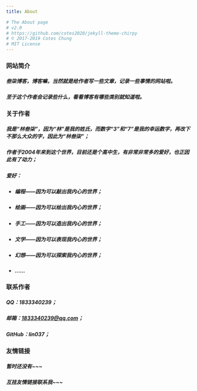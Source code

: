 ```yaml
---
title: About

# The About page
# v2.0
# https://github.com/cotes2020/jekyll-theme-chirpy
# © 2017-2019 Cotes Chung
# MIT License
---
```


### 网站简介
##### 叁柒博客，博客嘛，当然就是给作者写一些文章，记录一些事情的网站啦。
##### 至于这个作者会记录些什么，看看博客有哪些类别就知道啦。

### 关于作者
##### 我是“林叁柒”，因为“林”是我的姓氏，而数字“3”和“7”是我的幸运数字，再改下不那么大众的字，因此为“林叁柒”；
##### 作者于2004年来到这个世界，目前还是个高中生，有非常非常多的爱好，也正因此有了动力；
##### 爱好：
- ##### 编程——因为可以敲出我内心的世界；
- ##### 绘画——因为可以绘出我内心的世界；
- ##### 手工——因为可以造出我内心的世界；
- ##### 文学——因为可以表现我内心的世界；
- ##### 幻想——因为可以探索我内心的世界；
- ##### ……

### 联系作者
##### QQ：1833340239；
##### 邮箱：1833340239@qq.com；
##### GitHub：lin037；

### 友情链接
##### 暂时还没有~~~
##### 互挂友情链接联系我~~~